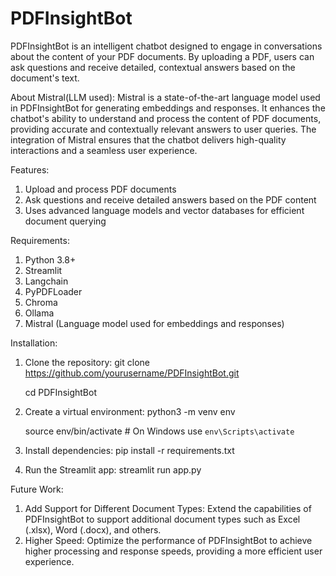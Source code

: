 # PDFInsightBot
PDFInsightBot is an intelligent chatbot designed to engage in conversations about the content of your PDF documents. By uploading a PDF, users can ask questions and receive detailed, contextual answers based on the document's text. 

About Mistral(LLM used):
Mistral is a state-of-the-art language model used in PDFInsightBot for generating embeddings and responses. It enhances the chatbot's ability to understand and process the content of PDF documents, providing accurate and contextually relevant answers to user queries. The integration of Mistral ensures that the chatbot delivers high-quality interactions and a seamless user experience.

Features:
1. Upload and process PDF documents
2. Ask questions and receive detailed answers based on the PDF content
3. Uses advanced language models and vector databases for efficient document querying

Requirements:
1. Python 3.8+
2. Streamlit
3. Langchain
4. PyPDFLoader
5. Chroma
6. Ollama
7. Mistral (Language model used for embeddings and responses)
   
Installation:
1. Clone the repository:
    git clone https://github.com/yourusername/PDFInsightBot.git
   
    cd PDFInsightBot
3. Create a virtual environment:
    python3 -m venv env
   
    source env/bin/activate  # On Windows use `env\Scripts\activate`
5. Install dependencies:
    pip install -r requirements.txt
6. Run the Streamlit app:
    streamlit run app.py

Future Work:
1. Add Support for Different Document Types: Extend the capabilities of PDFInsightBot to support additional document types such as Excel (.xlsx), Word (.docx), and others.
2. Higher Speed: Optimize the performance of PDFInsightBot to achieve higher processing and response speeds, providing a more efficient user experience.
